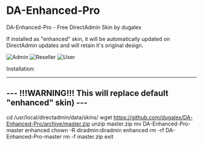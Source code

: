 # DA-Enhanced-Pro
DA-Enhanced-Pro - Free DirectAdmin Skin by dugalex

If installed as "enhanced" skin, it will be automatically updated on DirectAdmin updates and will retain it's original design.

![Admin](https://github.com/dugalex/DA-Enhanced-Pro/images/skin-admin.jpg)
![Reseller](https://github.com/dugalex/DA-Enhanced-Pro/images/skin-reseller.jpg)
![User](https://github.com/dugalex/DA-Enhanced-Pro/images/skin-user.jpg)


Installation:

----------------------------------------------------------------
--- !!!WARNING!!! This will replace default "enhanced" skin) ---
----------------------------------------------------------------

cd /usr/local/directadmin/data/skins/
wget https://github.com/dugalex/DA-Enhanced-Pro/archive/master.zip
unzip master.zip
mv DA-Enhanced-Pro-master enhanced
chown -R diradmin:diradmin enhanced
rm -rf DA-Enhanced-Pro-master
rm -f master.zip
exit
